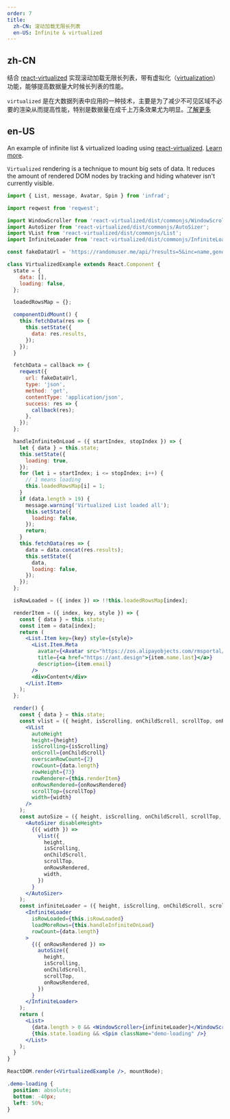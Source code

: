```yaml
---
order: 7
title:
  zh-CN: 滚动加载无限长列表
  en-US: Infinite & virtualized
---
```


## zh-CN

结合 [react-virtualized](https://github.com/bvaughn/react-virtualized) 实现滚动加载无限长列表，带有虚拟化（[virtualization](https://blog.jscrambler.com/optimizing-react-rendering-through-virtualization/)）功能，能够提高数据量大时候长列表的性能。

`virtualized` 是在大数据列表中应用的一种技术，主要是为了减少不可见区域不必要的渲染从而提高性能，特别是数据量在成千上万条效果尤为明显。[了解更多](https://blog.jscrambler.com/optimizing-react-rendering-through-virtualization/)

## en-US

An example of infinite list & virtualized loading using [react-virtualized](https://github.com/bvaughn/react-virtualized). [Learn more](https://blog.jscrambler.com/optimizing-react-rendering-through-virtualization/).

`Virtualized` rendering is a technique to mount big sets of data. It reduces the amount of rendered DOM nodes by tracking and hiding whatever isn't currently visible.

```jsx
import { List, message, Avatar, Spin } from 'infrad';

import reqwest from 'reqwest';

import WindowScroller from 'react-virtualized/dist/commonjs/WindowScroller';
import AutoSizer from 'react-virtualized/dist/commonjs/AutoSizer';
import VList from 'react-virtualized/dist/commonjs/List';
import InfiniteLoader from 'react-virtualized/dist/commonjs/InfiniteLoader';

const fakeDataUrl = 'https://randomuser.me/api/?results=5&inc=name,gender,email,nat&noinfo';

class VirtualizedExample extends React.Component {
  state = {
    data: [],
    loading: false,
  };

  loadedRowsMap = {};

  componentDidMount() {
    this.fetchData(res => {
      this.setState({
        data: res.results,
      });
    });
  }

  fetchData = callback => {
    reqwest({
      url: fakeDataUrl,
      type: 'json',
      method: 'get',
      contentType: 'application/json',
      success: res => {
        callback(res);
      },
    });
  };

  handleInfiniteOnLoad = ({ startIndex, stopIndex }) => {
    let { data } = this.state;
    this.setState({
      loading: true,
    });
    for (let i = startIndex; i <= stopIndex; i++) {
      // 1 means loading
      this.loadedRowsMap[i] = 1;
    }
    if (data.length > 19) {
      message.warning('Virtualized List loaded all');
      this.setState({
        loading: false,
      });
      return;
    }
    this.fetchData(res => {
      data = data.concat(res.results);
      this.setState({
        data,
        loading: false,
      });
    });
  };

  isRowLoaded = ({ index }) => !!this.loadedRowsMap[index];

  renderItem = ({ index, key, style }) => {
    const { data } = this.state;
    const item = data[index];
    return (
      <List.Item key={key} style={style}>
        <List.Item.Meta
          avatar={<Avatar src="https://zos.alipayobjects.com/rmsportal/ODTLcjxAfvqbxHnVXCYX.png" />}
          title={<a href="https://ant.design">{item.name.last}</a>}
          description={item.email}
        />
        <div>Content</div>
      </List.Item>
    );
  };

  render() {
    const { data } = this.state;
    const vlist = ({ height, isScrolling, onChildScroll, scrollTop, onRowsRendered, width }) => (
      <VList
        autoHeight
        height={height}
        isScrolling={isScrolling}
        onScroll={onChildScroll}
        overscanRowCount={2}
        rowCount={data.length}
        rowHeight={73}
        rowRenderer={this.renderItem}
        onRowsRendered={onRowsRendered}
        scrollTop={scrollTop}
        width={width}
      />
    );
    const autoSize = ({ height, isScrolling, onChildScroll, scrollTop, onRowsRendered }) => (
      <AutoSizer disableHeight>
        {({ width }) =>
          vlist({
            height,
            isScrolling,
            onChildScroll,
            scrollTop,
            onRowsRendered,
            width,
          })
        }
      </AutoSizer>
    );
    const infiniteLoader = ({ height, isScrolling, onChildScroll, scrollTop }) => (
      <InfiniteLoader
        isRowLoaded={this.isRowLoaded}
        loadMoreRows={this.handleInfiniteOnLoad}
        rowCount={data.length}
      >
        {({ onRowsRendered }) =>
          autoSize({
            height,
            isScrolling,
            onChildScroll,
            scrollTop,
            onRowsRendered,
          })
        }
      </InfiniteLoader>
    );
    return (
      <List>
        {data.length > 0 && <WindowScroller>{infiniteLoader}</WindowScroller>}
        {this.state.loading && <Spin className="demo-loading" />}
      </List>
    );
  }
}

ReactDOM.render(<VirtualizedExample />, mountNode);
```

```css
.demo-loading {
  position: absolute;
  bottom: -40px;
  left: 50%;
}
```

